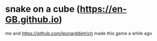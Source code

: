 # snake on a cube (https://en-GB.github.io)

me and https://github.com/leonarddietrich made this game a while ago
